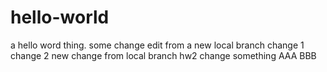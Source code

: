 # hello-world
a hello word thing. some change
edit from a new local branch
change 1
change 2
new change from local branch
hw2 change something
AAA
BBB
